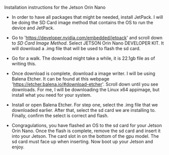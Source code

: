 Installation instructions for the Jetson Orin Nano

- In order to have all packages that might be needed, install JetPack. I will be doing the SD Card image method that contains the OS to run the device and JetPack.

- Go to 'https://developer.nvidia.com/embedded/jetpack' and scroll down to *SD Card Image Method*. Select JETSON Orin Nano DEVELOPER KIT. It will download a .img file that will be used to flash the sd card.

- Go for a walk. The download might take a while, it is 22.1gb file as of writing this.

- Once download is complete, download a image writer. I will be using Balena Etcher. It can be found at this webpage 'https://etcher.balena.io/#download-etcher'. Scroll down until you see downloads. For me, I will be downloading the Linux x64 appimage, but install what you need for your system.

- Install or open Balena Etcher. For step one, select the .img file that we downloaded earlier. After that, select the sd card we are installing to. Finally, confirm the select is correct and flash. 

- Congragulations, you have flashed an OS to the sd card for your Jetson Orin Nano. Once the flash is complete, remove the sd card and insert it into your Jetson. The card slot in on the bottom of the gpu model. The sd card must face up when inserting. Now boot up your Jetson and enjoy.
